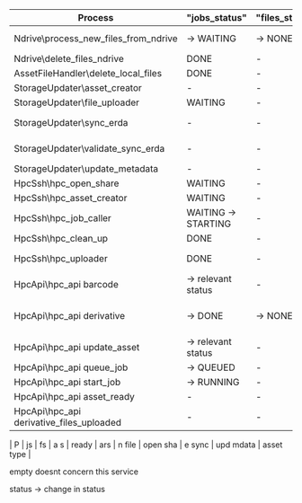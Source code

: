 | Process | "jobs_status" | "files_status" | "asset_size" | "hpc_ready" | "is_in_ars" | "has_new_file" | "has_open_share" | "erda_sync" | "update_metadata" | "asset_type" | "temporary_files_ndrive" | "temporary_files_local" |
|-------------|--------|----|----|----|---|----|----|-----------|------|---|---|---|
| Ndrive\process_new_files_from_ndrive | -> WAITING | -> NONE | -> file size | -> NO | -> AWAIT -> NO | -> YES | -> NO | -> NO | -> NO | -> UNKNOWN | -> YES | -> YES |
| Ndrive\delete_files_ndrive | DONE | - | - | - | YES | NO | - | YES | - | - | YES -> remove field | - |
| AssetFileHandler\delete_local_files | DONE | - | - | - | YES | NO | - | YES | - | - | - | YES -> remove field |
| StorageUpdater\asset_creator | - | - | not -1 | - | NO -> YES | -> YES | -> YES | - | - | - | - | - |
| StorageUpdater\file_uploader | WAITING | - | not -1 | - | - | YES -> AWAIT | YES | -> NO | - | - | - | - |
| StorageUpdater\sync_erda | - | - | - | - | - | AWAIT | - | NO -> AWAIT | - | - | - | - |
| StorageUpdater\validate_sync_erda | - | - | - | - | - | -> NO | YES -> NO | AWAIT -> YES | - | - | - | - |
| StorageUpdater\update_metadata | - | - | - | - | - | - | - | - | YES -> NO | - | - | - |
| HpcSsh\hpc_open_share | WAITING | - | - | NO | YES | NO | NO -> YES | YES | - | - | - | - |
| HpcSsh\hpc_asset_creator | WAITING | - | - | NO -> AWAIT | YES | NO | YES | YES | - | - | - | - |
| HpcSsh\hpc_job_caller | WAITING -> STARTING | - | - | YES | - | - | - | - | - | not DEVICE_TARGET | - | - |
| HpcSsh\hpc_clean_up | DONE | - | - | YES -> NO | YES | - | - | - | - | - | - | - |
| HpcSsh\hpc_uploader | DONE | - | - | NO | YES | YES -> UPLOADING | YES | NO | - | - | - | - |
| HpcApi\hpc_api barcode | -> relevant status | - | - | - | - | - | - | - | -> YES | UNKNOWN -> type status | - | - |
| HpcApi\hpc_api derivative | -> DONE | -> NONE | -> parent size + estimate size | -> NO | -> AWAIT -> NO | -> NO | -> NO | -> NO | -> NO | - | - | - |
| HpcApi\hpc_api update_asset | -> relevant status | - | - | - | - | - | - | - | -> YES | - | - | - |
| HpcApi\hpc_api queue_job | -> QUEUED | - | - | - | - | - | - | - | - | - | - | - |
| HpcApi\hpc_api start_job | -> RUNNING| - | - | - | - | - | - | - | - | - | - | - |
| HpcApi\hpc_api asset_ready | - | - | - | -> YES | - | - | - | - | - | - | - | - |
| HpcApi\hpc_api derivative_files_uploaded | - | - | - | - | - | -> AWAIT | - | - | - | - | - | - |

| P | js | fs | a s | ready | ars | n file | open sha | e sync | upd mdata | asset type |

empty doesnt concern this service 

status -> change in status